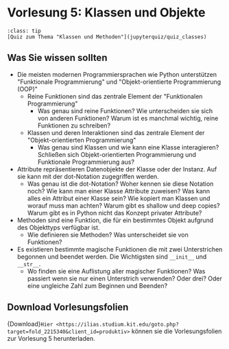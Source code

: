 # Vorlesung 5: Klassen und Objekte

```{admonition} Hier geht zum Quiz...
:class: tip
[Quiz zum Thema "Klassen und Methoden"](jupyterquiz/quiz_classes)

```

<!--```{admonition} Beispiele und Vertiefung-->
<!--:class: seealso-->
<!--[Jupyter Notebook zum Thema "Verschachtelte Listen"](4_nestedlistcomprehension.ipynb)-->
<!---->
<!--[Jupyter Notebook zum Thema "Bedingungen und Listen"](4_listcomparison.ipynb)-->
<!--```-->



## Was Sie wissen sollten
* Die meisten modernen Programmiersprachen wie Python unterstützen "Funktionale Programmierung" und "Objekt-orientierte Programmierung (OOP)"
    * Reine Funktionen sind das zentrale Element der "Funktionalen Programmierung"
        * Was genau sind reine Funktionen? Wie unterscheiden sie sich von anderen Funktionen? Warum ist es manchmal wichtig, reine Funktionen zu schreiben?
    * Klassen und deren Interaktionen sind das zentrale Element der "Objekt-orientierten Programmierung"
        * Was genau sind Klassen und wie kann eine Klasse interagieren? Schließen sich Objekt-orientierten Programmierung und Funktionale Programmierung aus?
* Attribute repräsentieren Datenobjekte der Klasse oder der Instanz. Auf sie kann mit der dot-Notation zugegriffen werden.
    * Was genau ist die dot-Notation? Woher kennen sie diese Notation noch? Wie kann man einer Klasse Attribute zuweisen? Was kann alles ein Attribut einer Klasse sein? Wie kopiert man Klassen und worauf muss man achten? Warum gibt es shallow und deep copies? Warum gibt es in Python nicht das Konzept privater Attribute?
* Methoden sind eine Funktion, die für ein bestimmtes Objekt aufgrund des Objekttyps verfügbar ist.
    * Wie definieren sie Methoden? Was unterscheidet sie von Funktionen?
* Es existieren bestimmte magische Funktionen die mit zwei Unterstrichen begonnen und beendet werden. Die Wichtigsten sind ```__init__``` und ```__str__```.
    * Wo finden sie eine Auflistung aller magischer Funktionen? Was passiert wenn sie nur einen Unterstrich verwenden? Oder drei? Oder eine ungleiche Zahl zum Beginnen und Beenden?


## Download Vorlesungsfolien

{Download}`Hier <https://ilias.studium.kit.edu/goto.php?target=fold_2215340&client_id=produktiv>` können sie die Vorlesungsfolien zur Vorlesung 5 herunterladen.

<!--## Videos to watch...-->
<!--::::{grid}-->
<!--:class-container: text-center-->
<!--:gutter: 3-->
<!---->
<!--:::{grid-item-card}-->
<!--:columns: 5-->
<!--:class-header: bg-light-->
<!--Facts and Myths about Python names and values - PyCon 2015 (Ned Batchelder)-->
<!---->
<!--<iframe width="200" height="113" src="https://www.youtube.com/embed/_AEJHKGk9ns" title="YouTube video player" frameborder="0" allow="accelerometer; autoplay; clipboard-write; encrypted-media; gyroscope; picture-in-picture; web-share" allowfullscreen></iframe>-->
<!--:::-->
<!---->
<!--:::{grid-item-card}-->
<!--:columns: 5-->
<!--:class-header: bg-light-->
<!--The PEP 8 Song (Leon Sandøy)-->
<!---->
<!--<iframe width="200" height="113" src="https://www.youtube.com/embed/hgI0p1zf31k" title="YouTube video player" frameborder="0" allow="accelerometer; autoplay; clipboard-write; encrypted-media; gyroscope; picture-in-picture; web-share" allowfullscreen></iframe>-->
<!--:::-->
<!---->
<!---->
<!--::::-->

